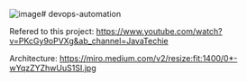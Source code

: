 ![image](https://github.com/ervisp/devops-automation/assets/105393897/d9a2fcb7-0034-418c-a926-641e7e8fd0ce)# devops-automation

Refered to this project: https://www.youtube.com/watch?v=PKcGy9oPVXg&ab_channel=JavaTechie

Architecture: https://miro.medium.com/v2/resize:fit:1400/0*-wYqzZYZhwUuS1SI.jpg

